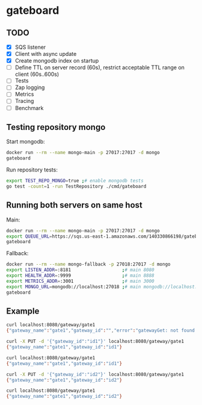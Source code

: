 # gateboard

## TODO

- [X] SQS listener
- [X] Client with async update
- [X] Create mongodb index on startup
- [ ] Define TTL on server record (60s), restrict acceptable TTL range on client (60s..600s)
- [ ] Tests
- [ ] Zap logging
- [ ] Metrics
- [ ] Tracing
- [ ] Benchmark

## Testing repository mongo

Start mongodb:

```bash
docker run --rm --name mongo-main -p 27017:27017 -d mongo
gateboard
```

Run repository tests:

```bash
export TEST_REPO_MONGO=true ;# enable mongodb tests
go test -count=1 -run TestRepository ./cmd/gateboard
```

## Running both servers on same host

Main:

```bash
docker run --rm --name mongo-main -p 27017:27017 -d mongo
export QUEUE_URL=https://sqs.us-east-1.amazonaws.com/140330866198/gateboard
gateboard
```

Fallback:

```bash
docker run --rm --name mongo-fallback -p 27018:27017 -d mongo
export LISTEN_ADDR=:8181                   ;# main 8080
export HEALTH_ADDR=:9999                   ;# main 8888
export METRICS_ADDR=:3001                  ;# main 3000
export MONGO_URL=mongodb://localhost:27018 ;# main mongodb://localhost:27017
gateboard
```

## Example

```bash
curl localhost:8080/gateway/gate1
{"gateway_name":"gate1","gateway_id":"","error":"gatewayGet: not found: repository gateway not found error"}

curl -X PUT -d '{"gateway_id":"id1"}' localhost:8080/gateway/gate1
{"gateway_name":"gate1","gateway_id":"id1"}

curl localhost:8080/gateway/gate1
{"gateway_name":"gate1","gateway_id":"id1"}

curl -X PUT -d '{"gateway_id":"id2"}' localhost:8080/gateway/gate1
{"gateway_name":"gate1","gateway_id":"id2"}

curl localhost:8080/gateway/gate1
{"gateway_name":"gate1","gateway_id":"id2"}
```
